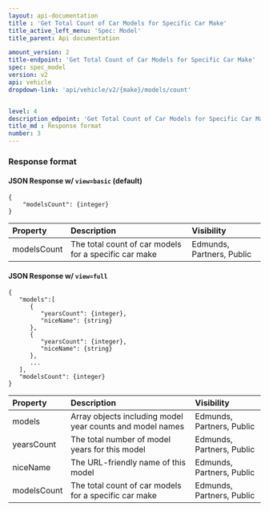 ```yaml
---
layout: api-documentation
title : 'Get Total Count of Car Models for Specific Car Make'
title_active_left_menu: 'Spec: Model'
title_parent: Api documentation

amount_version: 2
title-endpoint: 'Get Total Count of Car Models for Specific Car Make'
spec: spec_model
version: v2
api: vehicle
dropdown-link: 'api/vehicle/v2/{make}/models/count'


level: 4
description_edpoint: 'Get Total Count of Car Models for Specific Car Make'
title_md : Response format
number: 3
---
```


### Response format

#### JSON Response w/ <code>view=basic</code> (default)

	{
		"modelsCount": {integer}
	}


| Property      | Description                         					| Visibility                |
|:--------------|:------------------------------------------------------|:------------------------- |
| modelsCount   | The total count of car models for a specific car make	| Edmunds, Partners, Public |

#### JSON Response w/ <code>view=full</code>

	{
	   "models":[
	      {
	         "yearsCount": {integer},
	         "niceName": {string}
	      },
	      {
	         "yearsCount": {integer},
	         "niceName": {string}
	      },
	      ...
	   ],
	   "modelsCount": {integer}
	}
	
| Property      | Description                         					    | Visibility                |
|:--------------|:------------------------------------------------------    |:------------------------- |
| models	    | Array objects including model year counts and model names | Edmunds, Partners, Public |
| yearsCount	| The total number of model years for this model		    | Edmunds, Partners, Public |
| niceName	    | The URL-friendly name of this model 					    | Edmunds, Partners, Public |
| modelsCount   | The total count of car models for a specific car make	    | Edmunds, Partners, Public |
